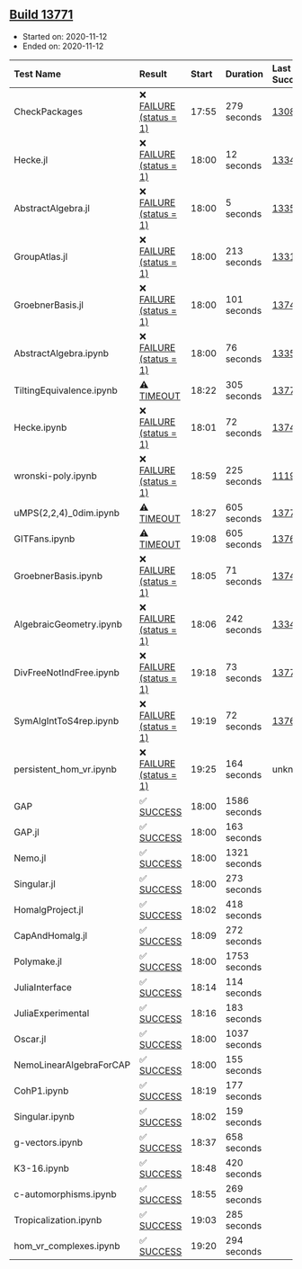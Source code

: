 ## [Build 13771](https://oscarci.mathematik.uni-kl.de/job/oscar/13771/)

* Started on: 2020-11-12
* Ended on: 2020-11-12

| Test Name    | Result | Start | Duration | Last Success | First Failure |
|:-------------|:-------|:------|:---------|:-------------|:--------------|
| CheckPackages | ❌ [FAILURE (status = 1)](https://oscarci.mathematik.uni-kl.de/job/oscar/13771/artifact/logs/build-13771/CheckPackages.log) | 17:55 | 279 seconds | [13085](https://oscarci.mathematik.uni-kl.de/job/oscar/13085/) | [13086](https://oscarci.mathematik.uni-kl.de/job/oscar/13086/) |
| Hecke.jl | ❌ [FAILURE (status = 1)](https://oscarci.mathematik.uni-kl.de/job/oscar/13771/artifact/logs/build-13771/Hecke.jl.log) | 18:00 | 12 seconds | [13341](https://oscarci.mathematik.uni-kl.de/job/oscar/13341/) | [13342](https://oscarci.mathematik.uni-kl.de/job/oscar/13342/) |
| AbstractAlgebra.jl | ❌ [FAILURE (status = 1)](https://oscarci.mathematik.uni-kl.de/job/oscar/13771/artifact/logs/build-13771/AbstractAlgebra.jl.log) | 18:00 | 5 seconds | [13355](https://oscarci.mathematik.uni-kl.de/job/oscar/13355/) | [13356](https://oscarci.mathematik.uni-kl.de/job/oscar/13356/) |
| GroupAtlas.jl | ❌ [FAILURE (status = 1)](https://oscarci.mathematik.uni-kl.de/job/oscar/13771/artifact/logs/build-13771/GroupAtlas.jl.log) | 18:00 | 213 seconds | [13311](https://oscarci.mathematik.uni-kl.de/job/oscar/13311/) | [13312](https://oscarci.mathematik.uni-kl.de/job/oscar/13312/) |
| GroebnerBasis.jl | ❌ [FAILURE (status = 1)](https://oscarci.mathematik.uni-kl.de/job/oscar/13771/artifact/logs/build-13771/GroebnerBasis.jl.log) | 18:00 | 101 seconds | [13747](https://oscarci.mathematik.uni-kl.de/job/oscar/13747/) | [13748](https://oscarci.mathematik.uni-kl.de/job/oscar/13748/) |
| AbstractAlgebra.ipynb | ❌ [FAILURE (status = 1)](https://oscarci.mathematik.uni-kl.de/job/oscar/13771/artifact/logs/build-13771/AbstractAlgebra.ipynb.log) | 18:00 | 76 seconds | [13355](https://oscarci.mathematik.uni-kl.de/job/oscar/13355/) | [13356](https://oscarci.mathematik.uni-kl.de/job/oscar/13356/) |
| TiltingEquivalence.ipynb | ⚠ [TIMEOUT](https://oscarci.mathematik.uni-kl.de/job/oscar/13771/artifact/logs/build-13771/TiltingEquivalence.ipynb.log) | 18:22 | 305 seconds | [13770](https://oscarci.mathematik.uni-kl.de/job/oscar/13770/) | [13771](https://oscarci.mathematik.uni-kl.de/job/oscar/13771/) |
| Hecke.ipynb | ❌ [FAILURE (status = 1)](https://oscarci.mathematik.uni-kl.de/job/oscar/13771/artifact/logs/build-13771/Hecke.ipynb.log) | 18:01 | 72 seconds | [13749](https://oscarci.mathematik.uni-kl.de/job/oscar/13749/) | [13750](https://oscarci.mathematik.uni-kl.de/job/oscar/13750/) |
| wronski-poly.ipynb | ❌ [FAILURE (status = 1)](https://oscarci.mathematik.uni-kl.de/job/oscar/13771/artifact/logs/build-13771/wronski-poly.ipynb.log) | 18:59 | 225 seconds | [11192](https://oscarci.mathematik.uni-kl.de/job/oscar/11192/) | [11193](https://oscarci.mathematik.uni-kl.de/job/oscar/11193/) |
| uMPS(2,2,4)_0dim.ipynb | ⚠ [TIMEOUT](https://oscarci.mathematik.uni-kl.de/job/oscar/13771/artifact/logs/build-13771/uMPS-2-2-4-_0dim.ipynb.log) | 18:27 | 605 seconds | [13770](https://oscarci.mathematik.uni-kl.de/job/oscar/13770/) | [13771](https://oscarci.mathematik.uni-kl.de/job/oscar/13771/) |
| GITFans.ipynb | ⚠ [TIMEOUT](https://oscarci.mathematik.uni-kl.de/job/oscar/13771/artifact/logs/build-13771/GITFans.ipynb.log) | 19:08 | 605 seconds | [13769](https://oscarci.mathematik.uni-kl.de/job/oscar/13769/) | [13770](https://oscarci.mathematik.uni-kl.de/job/oscar/13770/) |
| GroebnerBasis.ipynb | ❌ [FAILURE (status = 1)](https://oscarci.mathematik.uni-kl.de/job/oscar/13771/artifact/logs/build-13771/GroebnerBasis.ipynb.log) | 18:05 | 71 seconds | [13748](https://oscarci.mathematik.uni-kl.de/job/oscar/13748/) | [13749](https://oscarci.mathematik.uni-kl.de/job/oscar/13749/) |
| AlgebraicGeometry.ipynb | ❌ [FAILURE (status = 1)](https://oscarci.mathematik.uni-kl.de/job/oscar/13771/artifact/logs/build-13771/AlgebraicGeometry.ipynb.log) | 18:06 | 242 seconds | [13341](https://oscarci.mathematik.uni-kl.de/job/oscar/13341/) | [13342](https://oscarci.mathematik.uni-kl.de/job/oscar/13342/) |
| DivFreeNotIndFree.ipynb | ❌ [FAILURE (status = 1)](https://oscarci.mathematik.uni-kl.de/job/oscar/13771/artifact/logs/build-13771/DivFreeNotIndFree.ipynb.log) | 19:18 | 73 seconds | [13770](https://oscarci.mathematik.uni-kl.de/job/oscar/13770/) | [13771](https://oscarci.mathematik.uni-kl.de/job/oscar/13771/) |
| SymAlgIntToS4rep.ipynb | ❌ [FAILURE (status = 1)](https://oscarci.mathematik.uni-kl.de/job/oscar/13771/artifact/logs/build-13771/SymAlgIntToS4rep.ipynb.log) | 19:19 | 72 seconds | [13769](https://oscarci.mathematik.uni-kl.de/job/oscar/13769/) | [13770](https://oscarci.mathematik.uni-kl.de/job/oscar/13770/) |
| persistent_hom_vr.ipynb | ❌ [FAILURE (status = 1)](https://oscarci.mathematik.uni-kl.de/job/oscar/13771/artifact/logs/build-13771/persistent_hom_vr.ipynb.log) | 19:25 | 164 seconds | unknown | unknown |
| GAP | ✅ [SUCCESS](https://oscarci.mathematik.uni-kl.de/job/oscar/13771/artifact/logs/build-13771/GAP.log) | 18:00 | 1586 seconds |  |  |
| GAP.jl | ✅ [SUCCESS](https://oscarci.mathematik.uni-kl.de/job/oscar/13771/artifact/logs/build-13771/GAP.jl.log) | 18:00 | 163 seconds |  |  |
| Nemo.jl | ✅ [SUCCESS](https://oscarci.mathematik.uni-kl.de/job/oscar/13771/artifact/logs/build-13771/Nemo.jl.log) | 18:00 | 1321 seconds |  |  |
| Singular.jl | ✅ [SUCCESS](https://oscarci.mathematik.uni-kl.de/job/oscar/13771/artifact/logs/build-13771/Singular.jl.log) | 18:00 | 273 seconds |  |  |
| HomalgProject.jl | ✅ [SUCCESS](https://oscarci.mathematik.uni-kl.de/job/oscar/13771/artifact/logs/build-13771/HomalgProject.jl.log) | 18:02 | 418 seconds |  |  |
| CapAndHomalg.jl | ✅ [SUCCESS](https://oscarci.mathematik.uni-kl.de/job/oscar/13771/artifact/logs/build-13771/CapAndHomalg.jl.log) | 18:09 | 272 seconds |  |  |
| Polymake.jl | ✅ [SUCCESS](https://oscarci.mathematik.uni-kl.de/job/oscar/13771/artifact/logs/build-13771/Polymake.jl.log) | 18:00 | 1753 seconds |  |  |
| JuliaInterface | ✅ [SUCCESS](https://oscarci.mathematik.uni-kl.de/job/oscar/13771/artifact/logs/build-13771/JuliaInterface.log) | 18:14 | 114 seconds |  |  |
| JuliaExperimental | ✅ [SUCCESS](https://oscarci.mathematik.uni-kl.de/job/oscar/13771/artifact/logs/build-13771/JuliaExperimental.log) | 18:16 | 183 seconds |  |  |
| Oscar.jl | ✅ [SUCCESS](https://oscarci.mathematik.uni-kl.de/job/oscar/13771/artifact/logs/build-13771/Oscar.jl.log) | 18:00 | 1037 seconds |  |  |
| NemoLinearAlgebraForCAP | ✅ [SUCCESS](https://oscarci.mathematik.uni-kl.de/job/oscar/13771/artifact/logs/build-13771/NemoLinearAlgebraForCAP.log) | 18:00 | 155 seconds |  |  |
| CohP1.ipynb | ✅ [SUCCESS](https://oscarci.mathematik.uni-kl.de/job/oscar/13771/artifact/logs/build-13771/CohP1.ipynb.log) | 18:19 | 177 seconds |  |  |
| Singular.ipynb | ✅ [SUCCESS](https://oscarci.mathematik.uni-kl.de/job/oscar/13771/artifact/logs/build-13771/Singular.ipynb.log) | 18:02 | 159 seconds |  |  |
| g-vectors.ipynb | ✅ [SUCCESS](https://oscarci.mathematik.uni-kl.de/job/oscar/13771/artifact/logs/build-13771/g-vectors.ipynb.log) | 18:37 | 658 seconds |  |  |
| K3-16.ipynb | ✅ [SUCCESS](https://oscarci.mathematik.uni-kl.de/job/oscar/13771/artifact/logs/build-13771/K3-16.ipynb.log) | 18:48 | 420 seconds |  |  |
| c-automorphisms.ipynb | ✅ [SUCCESS](https://oscarci.mathematik.uni-kl.de/job/oscar/13771/artifact/logs/build-13771/c-automorphisms.ipynb.log) | 18:55 | 269 seconds |  |  |
| Tropicalization.ipynb | ✅ [SUCCESS](https://oscarci.mathematik.uni-kl.de/job/oscar/13771/artifact/logs/build-13771/Tropicalization.ipynb.log) | 19:03 | 285 seconds |  |  |
| hom_vr_complexes.ipynb | ✅ [SUCCESS](https://oscarci.mathematik.uni-kl.de/job/oscar/13771/artifact/logs/build-13771/hom_vr_complexes.ipynb.log) | 19:20 | 294 seconds |  |  |
